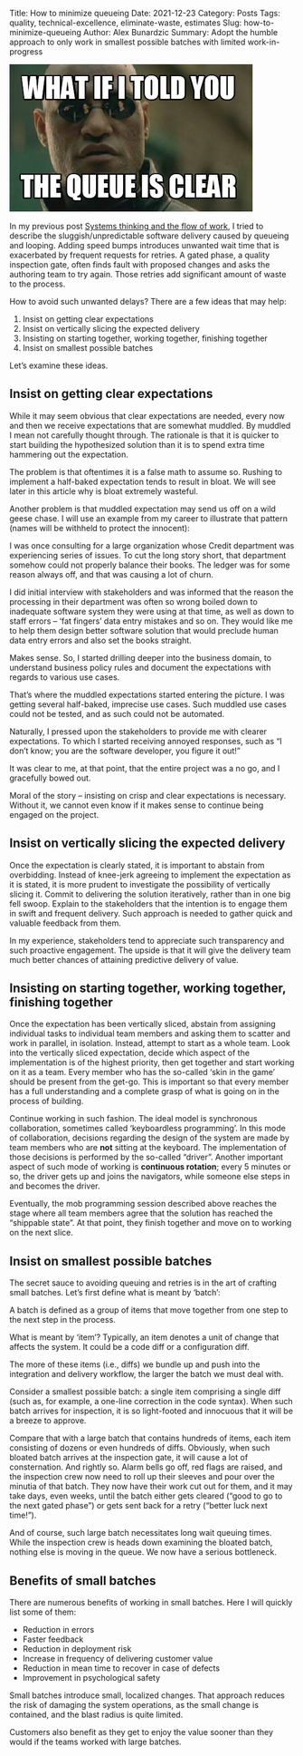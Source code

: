 Title: How to minimize queueing
Date: 2021-12-23
Category: Posts
Tags: quality, technical-excellence, eliminate-waste, estimates
Slug: how-to-minimize-queueing
Author: Alex Bunardzic
Summary: Adopt the humble approach to only work in smallest possible batches with limited work-in-progress

![Queue](../images/queue.png)

In my previous post [Systems thinking and the flow of work](https://wsbctechnicalblog.github.io/flow-of-work.html), I tried to describe the sluggish/unpredictable software delivery caused by queueing and looping. Adding speed bumps introduces unwanted wait time that is exacerbated by frequent requests for retries. A gated phase, a quality inspection gate, often finds fault with proposed changes and asks the authoring team to try again. Those retries add significant amount of waste to the process.

How to avoid such unwanted delays? There are a few ideas that may help:

1. Insist on getting clear expectations
1. Insist on vertically slicing the expected delivery
1. Insisting on starting together, working together, finishing together
1. Insist on smallest possible batches

Let’s examine these ideas.

## Insist on getting clear expectations

While it may seem obvious that clear expectations are needed, every now and then we receive expectations that are somewhat muddled. By muddled I mean not carefully thought through. The rationale is that it is quicker to start building the hypothesized solution than it is to spend extra time hammering out the expectation.

The problem is that oftentimes it is a false math to assume so. Rushing to implement a half-baked expectation tends to result in bloat. We will see later in this article why is bloat extremely wasteful.

Another problem is that muddled expectation may send us off on a wild geese chase. I will use an example from my career to illustrate that pattern (names will be withheld to protect the innocent):

I was once consulting for a large organization whose Credit department was experiencing series of issues. To cut the long story short, that department somehow could not properly balance their books. The ledger was for some reason always off, and that was causing a lot of churn.

I did initial interview with stakeholders and was informed that the reason the processing in their department was often so wrong boiled down to inadequate software system they were using at that time, as well as down to staff errors – ‘fat fingers’ data entry mistakes and so on. They would like me to help them design better software solution that would preclude human data entry errors and also set the books straight.

Makes sense. So, I started drilling deeper into the business domain, to understand business policy rules and document the expectations with regards to various use cases.

That’s where the muddled expectations started entering the picture. I was getting several half-baked, imprecise use cases. Such muddled use cases could not be tested, and as such could not be automated.

Naturally, I pressed upon the stakeholders to provide me with clearer expectations. To which I started receiving annoyed responses, such as “I don’t know; you are the software developer, you figure it out!”

It was clear to me, at that point, that the entire project was a no go, and I gracefully bowed out.

Moral of the story – insisting on crisp and clear expectations is necessary. Without it, we cannot even know if it makes sense to continue being engaged on the project.

## Insist on vertically slicing the expected delivery

Once the expectation is clearly stated, it is important to abstain from overbidding. Instead of knee-jerk agreeing to implement the expectation as it is stated, it is more prudent to investigate the possibility of vertically slicing it. Commit to delivering the solution iteratively, rather than in one big fell swoop. Explain to the stakeholders that the intention is to engage them in swift and frequent delivery. Such approach is needed to gather quick and valuable feedback from them.

In my experience, stakeholders tend to appreciate such transparency and such proactive engagement. The upside is that it will give the delivery team much better chances of attaining predictive delivery of value.

## Insisting on starting together, working together, finishing together

Once the expectation has been vertically sliced, abstain from assigning individual tasks to individual team members and asking them to scatter and work in parallel, in isolation. Instead, attempt to start as a whole team. Look into the vertically sliced expectation, decide which aspect of the implementation is of the highest priority, then get together and start working on it as a team. Every member who has the so-called ‘skin in the game’ should be present from the get-go. This is important so that every member has a full understanding and a complete grasp of what is going on in the process of building.

Continue working in such fashion. The ideal model is synchronous collaboration, sometimes called ‘keyboardless programming’. In this mode of collaboration, decisions regarding the design of the system are made by team members who are **not** sitting at the keyboard. The implementation of those decisions is performed by the so-called “driver”. Another important aspect of such mode of working is **continuous rotation**; every 5 minutes or so, the driver gets up and joins the navigators, while someone else steps in and becomes the driver.

Eventually, the mob programming session described above reaches the stage where all team members agree that the solution has reached the “shippable state”. At that point, they finish together and move on to working on the next slice.

## Insist on smallest possible batches

The secret sauce to avoiding queuing and retries is in the art of crafting small batches. Let’s first define what is meant by ‘batch’:

A batch is defined as a group of items that move together from one step to the next step in the process.

What is meant by ‘item’? Typically, an item denotes a unit of change that affects the system. It could be a code diff or a configuration diff.

The more of these items (i.e., diffs) we bundle up and push into the integration and delivery workflow, the larger the batch we must deal with.

Consider a smallest possible batch: a single item comprising a single diff (such as, for example, a one-line correction in the code syntax). When such batch arrives for inspection, it is so light-footed and innocuous that it will be a breeze to approve.

Compare that with a large batch that contains hundreds of items, each item consisting of dozens or even hundreds of diffs. Obviously, when such bloated batch arrives at the inspection gate, it will cause a lot of consternation. And rightly so. Alarm bells go off, red flags are raised, and the inspection crew now need to roll up their sleeves and pour over the minutia of that batch. They now have their work cut out for them, and it may take days, even weeks, until the batch either gets cleared (“good to go to the next gated phase”) or gets sent back for a retry (“better luck next time!”).

And of course, such large batch necessitates long wait queuing times. While the inspection crew is heads down examining the bloated batch, nothing else is moving in the queue. We now have a serious bottleneck.

## Benefits of small batches

There are numerous benefits of working in small batches. Here I will quickly list some of them:

- Reduction in errors
- Faster feedback
- Reduction in deployment risk
- Increase in frequency of delivering customer value
- Reduction in mean time to recover in case of defects
- Improvement in psychological safety
​​​​​​​

Small batches introduce small, localized changes. That approach reduces the risk of damaging the system operations, as the small change is contained, and the blast radius is quite limited.

Customers also benefit as they get to enjoy the value sooner than they would if the teams worked with large batches.